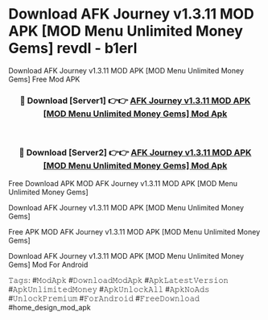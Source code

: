 # Download AFK Journey v1.3.11 MOD APK [MOD Menu Unlimited Money Gems] revdl - b1erl
Download AFK Journey v1.3.11 MOD APK [MOD Menu Unlimited Money Gems] Free Mod APK

<div align="center">
<h3>🔴 Download [Server1] 👉👉 <a href="https://apk-comot.site?title=AFK_Journey_v1.3.11_MOD_APK_[MOD_Menu_Unlimited_Money_Gems]">AFK Journey v1.3.11 MOD APK [MOD Menu Unlimited Money Gems] Mod Apk</a></h3><br>

<h3>🔴 Download [Server2] 👉👉 <a href="https://apk-comot.site?title=AFK_Journey_v1.3.11_MOD_APK_[MOD_Menu_Unlimited_Money_Gems]">AFK Journey v1.3.11 MOD APK [MOD Menu Unlimited Money Gems] Mod Apk</a></h3>
</div>


Free Download APK MOD AFK Journey v1.3.11 MOD APK [MOD Menu Unlimited Money Gems]

Download AFK Journey v1.3.11 MOD APK [MOD Menu Unlimited Money Gems] 

Free APK MOD AFK Journey v1.3.11 MOD APK [MOD Menu Unlimited Money Gems] 

Download AFK Journey v1.3.11 MOD APK [MOD Menu Unlimited Money Gems] Mod For Android

𝚃𝚊𝚐𝚜: #𝙼𝚘𝚍𝙰𝚙𝚔 #𝙳𝚘𝚠𝚗𝚕𝚘𝚊𝚍𝙼𝚘𝚍𝙰𝚙𝚔 #𝙰𝚙𝚔𝙻𝚊𝚝𝚎𝚜𝚝𝚅𝚎𝚛𝚜𝚒𝚘𝚗 #𝙰𝚙𝚔𝚄𝚗𝚕𝚒𝚖𝚒𝚝𝚎𝚍𝙼𝚘𝚗𝚎𝚢 #𝙰𝚙𝚔𝚄𝚗𝚕𝚘𝚌𝚔𝙰𝚕𝚕 #𝙰𝚙𝚔𝙽𝚘𝙰𝚍𝚜 #𝚄𝚗𝚕𝚘𝚌𝚔𝙿𝚛𝚎𝚖𝚒𝚞𝚖 #𝙵𝚘𝚛𝙰𝚗𝚍𝚛𝚘𝚒𝚍 #𝙵𝚛𝚎𝚎𝙳𝚘𝚠𝚗𝚕𝚘𝚊𝚍 #home_design_mod_apk